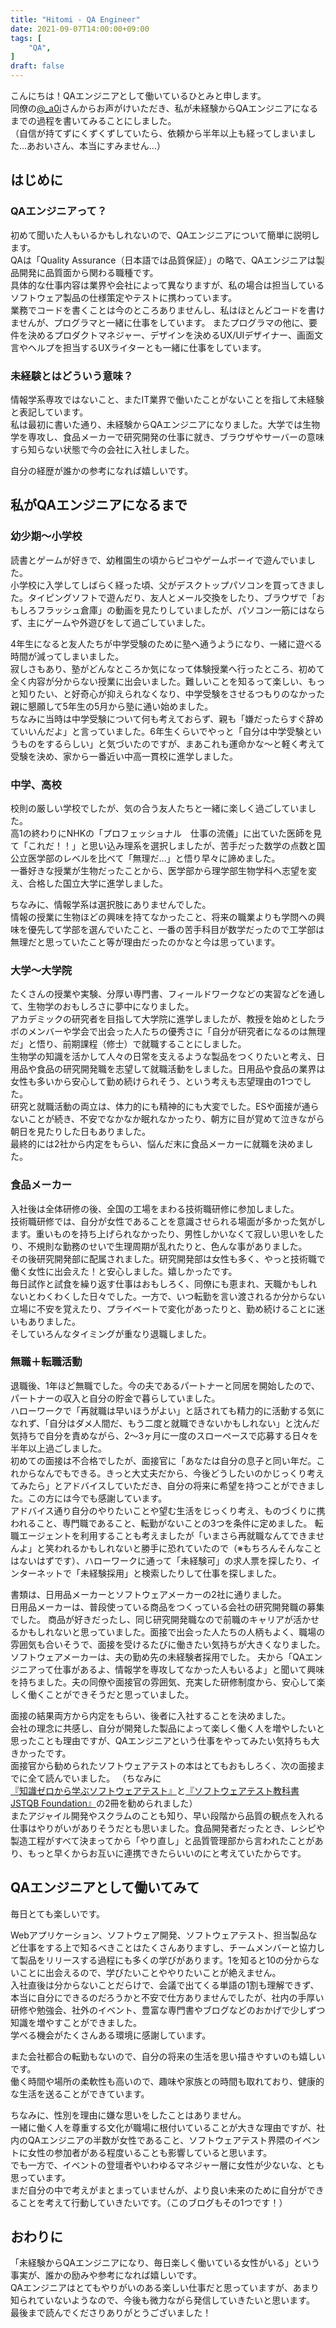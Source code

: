 ```yaml
---
title: "Hitomi - QA Engineer"
date: 2021-09-07T14:00:00+09:00
tags: [
    "QA",
]
draft: false
---
```


<!--more-->

こんにちは！QAエンジニアとして働いているひとみと申します。  
同僚の[@_a0i](https://twitter.com/_a0i)さんからお声がけいただき、私が未経験からQAエンジニアになるまでの過程を書いてみることにしました。  
（自信が持てずにくずくずしていたら、依頼から半年以上も経ってしまいました…あおいさん、本当にすみません…）

## はじめに

### QAエンジニアって？
初めて聞いた人もいるかもしれないので、QAエンジニアについて簡単に説明します。  
QAは「Quality Assurance（日本語では品質保証）」の略で、QAエンジニアは製品開発に品質面から関わる職種です。  
具体的な仕事内容は業界や会社によって異なりますが、私の場合は担当しているソフトウェア製品の仕様策定やテストに携わっています。  
業務でコードを書くことは今のところありませんし、私はほとんどコードを書けませんが、プログラマと一緒に仕事をしています。
またプログラマの他に、要件を決めるプロダクトマネジャー、デザインを決めるUX/UIデザイナー、画面文言やヘルプを担当するUXライターとも一緒に仕事をしています。

### 未経験とはどういう意味？
情報学系専攻ではないこと、またIT業界で働いたことがないことを指して未経験と表記しています。  
私は最初に書いた通り、未経験からQAエンジニアになりました。大学では生物学を専攻し、食品メーカーで研究開発の仕事に就き、ブラウザやサーバーの意味すら知らない状態で今の会社に入社しました。

自分の経歴が誰かの参考になれば嬉しいです。

## 私がQAエンジニアになるまで

### 幼少期〜小学校
読書とゲームが好きで、幼稚園生の頃からピコやゲームボーイで遊んでいました。  
小学校に入学してしばらく経った頃、父がデスクトップパソコンを買ってきました。タイピングソフトで遊んだり、友人とメール交換をしたり、ブラウザで「おもしろフラッシュ倉庫」の動画を見たりしていましたが、パソコン一筋にはならず、主にゲームや外遊びをして過ごしていました。

4年生になると友人たちが中学受験のために塾へ通うようになり、一緒に遊べる時間が減ってしまいました。  
寂しさもあり、塾がどんなところか気になって体験授業へ行ったところ、初めて全く内容が分からない授業に出会いました。難しいことを知るって楽しい、もっと知りたい、と好奇心が抑えられなくなり、中学受験をさせるつもりのなかった親に懇願して5年生の5月から塾に通い始めました。  
ちなみに当時は中学受験について何も考えておらず、親も「嫌だったらすぐ辞めていいんだよ」と言っていました。6年生くらいでやっと「自分は中学受験というものをするらしい」と気づいたのですが、まあこれも運命かな〜と軽く考えて受験を決め、家から一番近い中高一貫校に進学しました。

### 中学、高校
校則の厳しい学校でしたが、気の合う友人たちと一緒に楽しく過ごしていました。  
高1の終わりにNHKの「プロフェッショナル　仕事の流儀」に出ていた医師を見て「これだ！！」と思い込み理系を選択しましたが、苦手だった数学の点数と国公立医学部のレベルを比べて「無理だ…」と悟り早々に諦めました。  
一番好きな授業が生物だったことから、医学部から理学部生物学科へ志望を変え、合格した国立大学に進学しました。

ちなみに、情報学系は選択肢にありませんでした。  
情報の授業に生物ほどの興味を持てなかったこと、将来の職業よりも学問への興味を優先して学部を選んでいたこと、一番の苦手科目が数学だったので工学部は無理だと思っていたこと等が理由だったのかなと今は思っています。

### 大学〜大学院
たくさんの授業や実験、分厚い専門書、フィールドワークなどの実習などを通して、生物学のおもしろさに夢中になりました。  
アカデミックの研究者を目指して大学院に進学しましたが、教授を始めとしたラボのメンバーや学会で出会った人たちの優秀さに「自分が研究者になるのは無理だ」と悟り、前期課程（修士）で就職することにしました。  
生物学の知識を活かして人々の日常を支えるような製品をつくりたいと考え、日用品や食品の研究開発職を志望して就職活動をしました。日用品や食品の業界は女性も多いから安心して勤め続けられそう、という考えも志望理由の1つでした。  
研究と就職活動の両立は、体力的にも精神的にも大変でした。ESや面接が通らないことが続き、不安でなかなか眠れなかったり、朝方に目が覚めて泣きながら朝日を見たりした日もありました。  
最終的には2社から内定をもらい、悩んだ末に食品メーカーに就職を決めました。

### 食品メーカー
入社後は全体研修の後、全国の工場をまわる技術職研修に参加しました。  
技術職研修では、自分が女性であることを意識させられる場面が多かった気がします。重いものを持ち上げられなかったり、男性しかいなくて寂しい思いをしたり、不規則な勤務のせいで生理周期が乱れたりと、色んな事がありました。  
その後研究開発部に配属されました。研究開発部は女性も多く、やっと技術職で働く女性に出会えた！と安心しました。嬉しかったです。  
毎日試作と試食を繰り返す仕事はおもしろく、同僚にも恵まれ、天職かもしれないとわくわくした日々でした。一方で、いつ転勤を言い渡されるか分からない立場に不安を覚えたり、プライベートで変化があったりと、勤め続けることに迷いもありました。  
そしていろんなタイミングが重なり退職しました。

### 無職＋転職活動
退職後、1年ほど無職でした。今の夫であるパートナーと同居を開始したので、パートナーの収入と自分の貯金で暮らしていました。  
ハローワークで「再就職は早いほうがよい」と話されても精力的に活動する気になれず、「自分はダメ人間だ、もう二度と就職できないかもしれない」と沈んだ気持ちで自分を責めながら、2〜3ヶ月に一度のスローペースで応募する日々を半年以上過ごしました。  
初めての面接は不合格でしたが、面接官に「あなたは自分の息子と同い年だ。これからなんでもできる。きっと大丈夫だから、今後どうしたいのかじっくり考えてみたら」とアドバイスしていただき、自分の将来に希望を持つことができました。この方には今でも感謝しています。  
アドバイス通り自分のやりたいことや望む生活をじっくり考え、ものづくりに携われること、専門職であること、転勤がないことの3つを条件に定めました。
転職エージェントを利用することも考えましたが「いまさら再就職なんてできませんよ」と笑われるかもしれないと勝手に恐れていたので（※もちろんそんなことはないはずです）、ハローワークに通って「未経験可」の求人票を探したり、インターネットで「未経験採用」と検索したりして仕事を探しました。

書類は、日用品メーカーとソフトウェアメーカーの2社に通りました。  
日用品メーカーは、普段使っている商品をつくっている会社の研究開発職の募集でした。
商品が好きだったし、同じ研究開発職なので前職のキャリアが活かせるかもしれないと思っていました。面接で出会った人たちの人柄もよく、職場の雰囲気も合いそうで、面接を受けるたびに働きたい気持ちが大きくなりました。  
ソフトウェアメーカーは、夫の勤め先の未経験者採用でした。
夫から「QAエンジニアって仕事があるよ、情報学を専攻してなかった人もいるよ」と聞いて興味を持ちました。夫の同僚や面接官の雰囲気、充実した研修制度から、安心して楽しく働くことができそうだと思っていました。

面接の結果両方から内定をもらい、後者に入社することを決めました。  
会社の理念に共感し、自分が開発した製品によって楽しく働く人を増やしたいと思ったことも理由ですが、QAエンジニアという仕事をやってみたい気持ちも大きかったです。  
面接官から勧められたソフトウェアテストの本はとてもおもしろく、次の面接までに全て読んでいました。
（ちなみに[『知識ゼロから学ぶソフトウェアテスト』](https://www.shoeisha.co.jp/book/detail/9784798130606)と[『ソフトウェアテスト教科書 JSTQB Foundation』](https://www.shoeisha.co.jp/book/detail/9784798161235)の2冊を勧められました）  
またアジャイル開発やスクラムのことも知り、早い段階から品質の観点を入れる仕事はやりがいがありそうだとも思いました。食品開発者だったとき、レシピや製造工程がすべて決まってから「やり直し」と品質管理部から言われたことがあり、もっと早くからお互いに連携できたらいいのにと考えていたからです。

## QAエンジニアとして働いてみて
毎日とても楽しいです。  

Webアプリケーション、ソフトウェア開発、ソフトウェアテスト、担当製品など仕事をする上で知るべきことはたくさんありますし、チームメンバーと協力して製品をリリースする過程にも多くの学びがあります。1を知ると10の分からないことに出会えるので、学びたいことややりたいことが絶えません。  
入社直後は分からないことだらけで、会議で出てくる単語の1割も理解できず、本当に自分にできるのだろうかと不安で仕方ありませんでしたが、社内の手厚い研修や勉強会、社外のイベント、豊富な専門書やブログなどのおかげで少しずつ知識を増やすことができました。  
学べる機会がたくさんある環境に感謝しています。  

また会社都合の転勤もないので、自分の将来の生活を思い描きやすいのも嬉しいです。  
働く時間や場所の柔軟性も高いので、趣味や家族との時間も取れており、健康的な生活を送ることができています。  

ちなみに、性別を理由に嫌な思いをしたことはありません。   
一緒に働く人を尊重する文化が職場に根付いていることが大きな理由ですが、社内のQAエンジニアの半数が女性であること、ソフトウェアテスト界隈のイベントに女性の参加者がある程度いることも影響していると思います。  
でも一方で、イベントの登壇者やいわゆるマネジャー層に女性が少ないな、とも思っています。  
まだ自分の中で考えがまとまっていませんが、より良い未来のために自分ができることを考えて行動していきたいです。（このブログもその1つです！）

## おわりに
「未経験からQAエンジニアになり、毎日楽しく働いている女性がいる」という事実が、誰かの励みや参考になれば嬉しいです。  
QAエンジニアはとてもやりがいのある楽しい仕事だと思っていますが、あまり知られていないようなので、今後も微力ながら発信していきたいと思います。  
最後まで読んでくださりありがとうございました！
